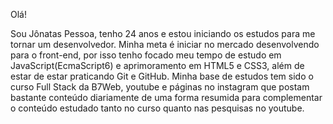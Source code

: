 Olá!
  
  Sou Jônatas Pessoa, tenho 24 anos e estou iniciando os estudos para me tornar um desenvolvedor. Minha meta é iniciar no mercado desenvolvendo para o front-end, por isso tenho focado meu tempo de estudo em JavaScript(EcmaScript6) e aprimoramento em HTML5 e CSS3, além de estar de estar praticando Git e GitHub.
  Minha base de estudos tem sido o curso Full Stack da B7Web, youtube e páginas no instagram que postam bastante conteúdo diariamente de uma forma resumida para complementar o conteúdo estudado tanto no curso quanto nas pesquisas no youtube.




